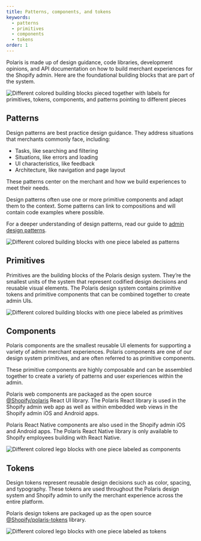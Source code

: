 ```yaml
---
title: Patterns, components, and tokens
keywords:
  - patterns
  - primitives
  - components
  - tokens
order: 1
---
```


Polaris is made up of design guidance, code libraries, development opinions, and API documentation on how to build merchant experiences for the Shopify admin. Here are the foundational building blocks that are part of the system.

![Different colored building blocks pieced together with labels for primitives, tokens, components, and patterns pointing to different pieces](/images/getting-started/patterns-components-tokens/combined@2x.png)

## Patterns

Design patterns are best practice design guidance. They address situations that merchants commonly face, including:

- Tasks, like searching and filtering
- Situations, like errors and loading
- UI characteristics, like feedback
- Architecture, like navigation and page layout

These patterns center on the merchant and how we build experiences to meet their needs.

Design patterns often use one or more primitive components and adapt them to the context. Some patterns can link to compositions and will contain code examples where possible.

For a deeper understanding of design patterns, read our guide to [admin design patterns](/patterns/design-patterns).

![Different colored building blocks with one piece labeled as patterns](/images/getting-started/patterns-components-tokens/patterns@2x.png)

## Primitives

Primitives are the building blocks of the Polaris design system. They’re the smallest units of the system that represent codified design decisions and reusable visual elements. The Polaris design system contains primitive tokens and primitive components that can be combined together to create admin UIs.

![Different colored building blocks with one piece labeled as primitives](/images/getting-started/patterns-components-tokens/primitives@2x.png)

## Components

Polaris components are the smallest reusable UI elements for supporting a variety of admin merchant experiences. Polaris components are one of our design system primitives, and are often referred to as primitive components.

These primitive components are highly composable and can be assembled together to create a variety of patterns and user experiences within the admin.

Polaris web components are packaged as the open source [@Shopify/polaris](https://github.com/Shopify/polaris/tree/main/polaris-react) React UI library. The Polaris React library is used in the Shopify admin web app as well as within embedded web views in the Shopify admin iOS and Android apps.

Polaris React Native components are also used in the Shopify admin iOS and Android apps. The Polaris React Native library is only available to Shopify employees building with React Native.

![Different colored lego blocks with one piece labeled as components](/images/getting-started/patterns-components-tokens/components@2x.png)

## Tokens

Design tokens represent reusable design decisions such as color, spacing, and typography. These tokens are used throughout the Polaris design system and Shopify admin to unify the merchant experience across the entire platform.

Polaris design tokens are packaged up as the open source [@Shopify/polaris-tokens](https://github.com/Shopify/polaris/tree/main/polaris-tokens) library.

![Different colored lego blocks with one piece labeled as tokens](/images/getting-started/patterns-components-tokens/tokens@2x.png)
